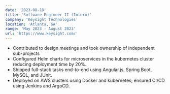 ```yaml
---
date: '2023-08-18'
title: 'Software Engineer II (Intern)'
company: 'Keysight Technologies'
location: 'Atlanta, GA'
range: 'May 2023 - August 2023'
url: 'https://www.keysight.com/'
---
```



- Contributed to design meetings and took ownership of independent sub-projects
- Configured Helm charts for microservices in the kubernetes cluster reducing deployment time by 20%.
- Shipped full-stack tasks end-to-end using Angular.js, Spring Boot, MySQL, and JUnit.
- Deployed on AWS clusters using Docker and kubernetes; ensured CI/CD using Jenkins and ArgoCD.
